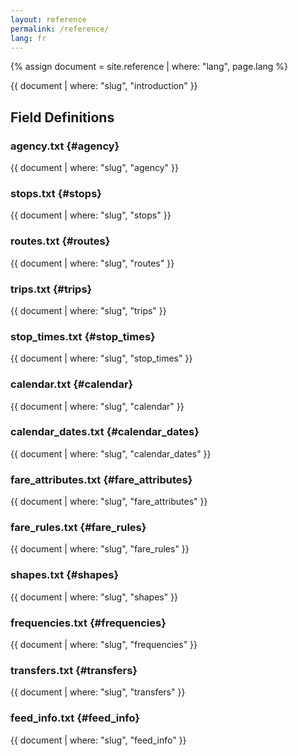 ```yaml
---
layout: reference
permalink: /reference/
lang: fr
---
```


{% assign document = site.reference | where: "lang", page.lang %}

{{ document | where: "slug", "introduction" }}

## Field Definitions

### agency.txt {#agency}
{{ document | where: "slug", "agency" }}

### stops.txt {#stops}
{{ document | where: "slug", "stops" }}

### routes.txt {#routes}
{{ document | where: "slug", "routes" }}

### trips.txt {#trips}
{{ document | where: "slug", "trips" }}

### stop_times.txt {#stop_times}
{{ document | where: "slug", "stop_times" }}

### calendar.txt {#calendar}
{{ document | where: "slug", "calendar" }}

### calendar_dates.txt {#calendar_dates}
{{ document | where: "slug", "calendar_dates" }}

### fare_attributes.txt {#fare_attributes}
{{ document | where: "slug", "fare_attributes" }}

### fare_rules.txt {#fare_rules}
{{ document | where: "slug", "fare_rules" }}

### shapes.txt {#shapes}
{{ document | where: "slug", "shapes" }}

### frequencies.txt {#frequencies}
{{ document | where: "slug", "frequencies" }}

### transfers.txt {#transfers}
{{ document | where: "slug", "transfers" }}

### feed_info.txt {#feed_info}
{{ document | where: "slug", "feed_info" }}
